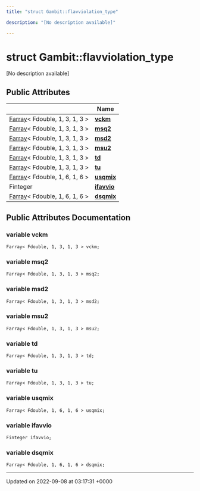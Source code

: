 ```yaml
---
title: "struct Gambit::flavviolation_type"

description: "[No description available]"

---
```


# struct Gambit::flavviolation_type



[No description available]

## Public Attributes

|                | Name           |
| -------------- | -------------- |
| [Farray](/documentation/code/classes/classgambit_1_1farray/)< Fdouble, 1, 3, 1, 3 > | **[vckm](/documentation/code/classes/structgambit_1_1flavviolation__type/#variable-vckm)**  |
| [Farray](/documentation/code/classes/classgambit_1_1farray/)< Fdouble, 1, 3, 1, 3 > | **[msq2](/documentation/code/classes/structgambit_1_1flavviolation__type/#variable-msq2)**  |
| [Farray](/documentation/code/classes/classgambit_1_1farray/)< Fdouble, 1, 3, 1, 3 > | **[msd2](/documentation/code/classes/structgambit_1_1flavviolation__type/#variable-msd2)**  |
| [Farray](/documentation/code/classes/classgambit_1_1farray/)< Fdouble, 1, 3, 1, 3 > | **[msu2](/documentation/code/classes/structgambit_1_1flavviolation__type/#variable-msu2)**  |
| [Farray](/documentation/code/classes/classgambit_1_1farray/)< Fdouble, 1, 3, 1, 3 > | **[td](/documentation/code/classes/structgambit_1_1flavviolation__type/#variable-td)**  |
| [Farray](/documentation/code/classes/classgambit_1_1farray/)< Fdouble, 1, 3, 1, 3 > | **[tu](/documentation/code/classes/structgambit_1_1flavviolation__type/#variable-tu)**  |
| [Farray](/documentation/code/classes/classgambit_1_1farray/)< Fdouble, 1, 6, 1, 6 > | **[usqmix](/documentation/code/classes/structgambit_1_1flavviolation__type/#variable-usqmix)**  |
| Finteger | **[ifavvio](/documentation/code/classes/structgambit_1_1flavviolation__type/#variable-ifavvio)**  |
| [Farray](/documentation/code/classes/classgambit_1_1farray/)< Fdouble, 1, 6, 1, 6 > | **[dsqmix](/documentation/code/classes/structgambit_1_1flavviolation__type/#variable-dsqmix)**  |

## Public Attributes Documentation

### variable vckm

```
Farray< Fdouble, 1, 3, 1, 3 > vckm;
```


### variable msq2

```
Farray< Fdouble, 1, 3, 1, 3 > msq2;
```


### variable msd2

```
Farray< Fdouble, 1, 3, 1, 3 > msd2;
```


### variable msu2

```
Farray< Fdouble, 1, 3, 1, 3 > msu2;
```


### variable td

```
Farray< Fdouble, 1, 3, 1, 3 > td;
```


### variable tu

```
Farray< Fdouble, 1, 3, 1, 3 > tu;
```


### variable usqmix

```
Farray< Fdouble, 1, 6, 1, 6 > usqmix;
```


### variable ifavvio

```
Finteger ifavvio;
```


### variable dsqmix

```
Farray< Fdouble, 1, 6, 1, 6 > dsqmix;
```


-------------------------------

Updated on 2022-09-08 at 03:17:31 +0000